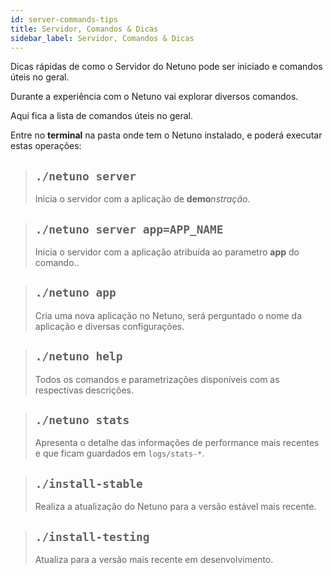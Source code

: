 ```yaml
---
id: server-commands-tips
title: Servidor, Comandos & Dicas
sidebar_label: Servidor, Comandos & Dicas
---
```


Dicas rápidas de como o Servidor do Netuno pode ser iniciado e comandos úteis no geral.

Durante a experiência com o Netuno vai explorar diversos comandos.

Aqui fica a lista de comandos úteis no geral.

Entre no **terminal** na pasta onde tem o Netuno instalado, e poderá executar estas operações:

> ## `./netuno server`
> Inicia o servidor com a aplicação de **demo**_nstração_.

> ## `./netuno server app=APP_NAME`
> Inicia o servidor com a aplicação atribuída ao parametro **app** do comando..

> ## `./netuno app`
> Cria uma nova aplicação no Netuno, será perguntado o nome da aplicação e diversas configurações.

> ## `./netuno help`
> Todos os comandos e parametrizações disponíveis com as respectivas descrições.

> ## `./netuno stats`
> Apresenta o detalhe das informações de performance mais recentes e que ficam guardados em `logs/stats-*`.

> ## `./install-stable`
> Realiza a atualização do Netuno para a versão estável mais recente.

> ## `./install-testing`
> Atualiza para a versão mais recente em desenvolvimento.
